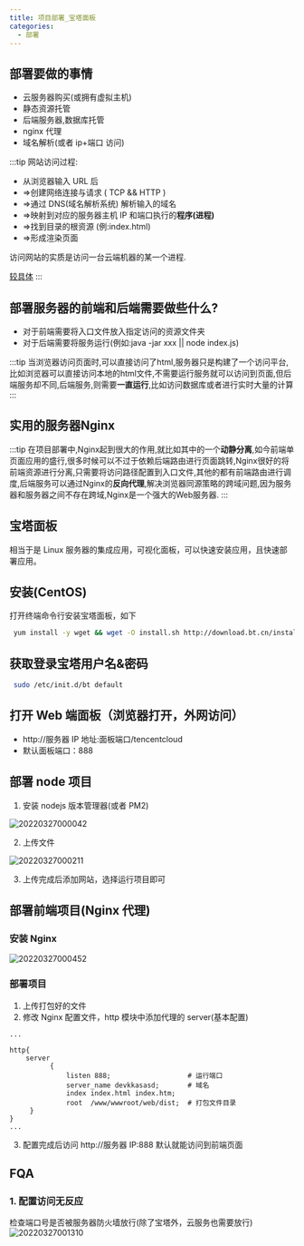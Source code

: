 ```yaml
---
title: 项目部署_宝塔面板
categories:
  - 部署
---
```


## 部署要做的事情

- 云服务器购买(或拥有虚拟主机)
- 静态资源托管
- 后端服务器,数据库托管
- nginx 代理
- 域名解析(或者 ip+端口 访问)

:::tip
网站访问过程:

- 从浏览器输入 URL 后
- =>创建网络连接与请求 ( TCP && HTTP )
- =>通过 DNS(域名解析系统) 解析输入的域名
- =>映射到对应的服务器主机 IP 和端口执行的**程序(进程)**
- =>找到目录的根资源 (例:index.html)
- =>形成渲染页面

访问网站的实质是访问一台云端机器的某一个进程.

[较具体](https://juejin.cn/post/6844904054074654728)
:::
## 部署服务器的前端和后端需要做些什么?
- 对于前端需要将入口文件放入指定访问的资源文件夹
- 对于后端需要将服务运行(例如:java -jar xxx || node index.js)

:::tip
  当浏览器访问页面时,可以直接访问了html,服务器只是构建了一个访问平台,
比如浏览器可以直接访问本地的html文件,不需要运行服务就可以访问到页面,但后端服务却不同,后端服务,则需要**一直运行**,比如访问数据库或者进行实时大量的计算
:::

## 实用的服务器Nginx
:::tip
  在项目部署中,Nginx起到很大的作用,就比如其中的一个**动静分离**,如今前端单页面应用的盛行,很多时候可以不过于依赖后端路由进行页面跳转,Nginx很好的将前端资源进行分离,只需要将访问路径配置到入口文件,其他的都有前端路由进行调度,后端服务可以通过Nginx的**反向代理**,解决浏览器同源策略的跨域问题,因为服务器和服务器之间不存在跨域,Nginx是一个强大的Web服务器.
:::
## 宝塔面板

相当于是 Linux 服务器的集成应用，可视化面板，可以快速安装应用，且快速部署应用。

## 安装(CentOS)

打开终端命令行安装宝塔面板，如下

```bash
 yum install -y wget && wget -O install.sh http://download.bt.cn/install/install.sh && sh install.sh
```

## 获取登录宝塔用户名&密码

```bash
 sudo /etc/init.d/bt default
```

## 打开 Web 端面板（浏览器打开，外网访问）

- http://服务器 IP 地址:面板端口/tencentcloud
- 默认面板端口：888

## 部署 node 项目

1. 安装 nodejs 版本管理器(或者 PM2)

![20220327000042](https://cdn.jsdelivr.net/gh/dreamChaser-lcc/typora-cloudImages/blog/deploy/20220327000042.png)

2. 上传文件

![20220327000211](https://cdn.jsdelivr.net/gh/dreamChaser-lcc/typora-cloudImages/blog/deploy/20220327000211.png)

3. 上传完成后添加网站，选择运行项目即可

## 部署前端项目(Nginx 代理)

### 安装 Nginx

![20220327000452](https://cdn.jsdelivr.net/gh/dreamChaser-lcc/typora-cloudImages/blog/deploy/20220327000452.png)

### 部署项目

1. 上传打包好的文件
2. 修改 Nginx 配置文件，http 模块中添加代理的 server(基本配置)

```nginx
...

http{
    server
          {
              listen 888;                   # 运行端口
              server_name devkkasasd;       # 域名
              index index.html index.htm;
              root  /www/wwwroot/web/dist;  # 打包文件目录
     }
}
...

```

3. 配置完成后访问 http://服务器 IP:888 默认就能访问到前端页面

## FQA

### 1. 配置访问无反应

检查端口号是否被服务器防火墙放行(除了宝塔外，云服务也需要放行)
![20220327001310](https://cdn.jsdelivr.net/gh/dreamChaser-lcc/typora-cloudImages/blog/deploy/20220327001310.png)
